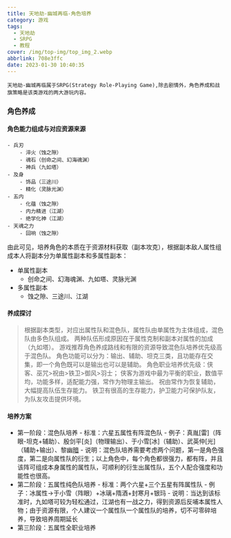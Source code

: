 ```yaml
---
title: 天地劫-幽城再临-角色培养
category: 游戏
tags:
  - 天地劫
  - SRPG
  - 教程
cover: /img/top-img/top_img_2.webp
abbrlink: 708e3ffc
date: 2023-01-30 10:40:35
---
```


<!--more-->

    天地劫-幽城再临属于SRPG(Strategy Role-Playing Game),除去剧情外，角色养成和战旗策略是该类游戏的两大游玩内容。

### 角色养成

#### 角色能力组成与对应资源来源

    - 兵刃
        - 淬火（蚀之隙）
        - 魂石（创命之间、幻海魂渊）
        - 神兵（九如塔）
    - 及身
        - 饰品（三途川）
        - 精化（灵脉光渊）
    - 五内
        - 化蕴（蚀之隙）
        - 内力精进（江湖）
        - 绝学化神（江湖）
    - 天魂之力
        - 回响（蚀之隙）

由此可见，培养角色的本质在于资源材料获取（副本攻克），根据副本敌人属性组成本人将副本分为单属性副本和多属性副本：

- 单属性副本
  - 创命之间、幻海魂渊、九如塔、灵脉光渊
- 多属性副本
  - 蚀之隙、三途川、江湖

#### 养成探讨

> 根据副本类型，对应出属性队和混色队，属性队由单属性为主体组成，混色队由多色队组成。
> 两种队伍形成原因在于属性克制和副本对属性的加成（九如塔）。
> 游戏推荐角色养成路线和有限的资源导致混色队培养优先级高于混色队。
> 角色功能可以分为：输出、辅助、坦克三类，且功能存在交集，即一个角色既可以是输出也可以是辅助。
> 角色职业培养优先级：侠客、巫咒>祝由>铁卫>御风>羽士；
> 侠客为游戏中最为平衡的职业，数值平均，功能多样，适配能力强，常作为物理主输出。
> 祝由常作为恢复辅助，大幅提高队伍生存能力。
> 铁卫有很高的生存能力，护卫能力可保护队友，为队友攻击提供环境。

#### 培养方案

- 第一阶段：混色队培养 - 标准：六星五属性有阵混色队 - 例子：真胤[雷]（阵眼-坦克+辅助）、殷剑平[炎]（物理输出）、于小雪[冰]（辅助）、武英仲[光]（辅助+输出）、黎幽[暗](辅助+输出) - 说明：混色队培养需要考虑两个问题，第一是角色强度，第二是向属性队的衍生；以上角色中，每个角色都很强力，都有阵，并且该阵可组成本身属性的属性队，可顺利的衍生出属性队，五个人配合强度和功能性也很高。
- 第二阶段：五属性纯色队培养 - 标准：两个六星+三个五星有阵属性队 - 例子：冰属性->于小雪（阵眼）+冰璃+隋酒+封寒月+银玛 - 说明：当达到该标准时，九如塔可较为轻松通过，江湖也有一战之力，得到资源后反哺本属性人物；由于资源有限，个人建议一个属性队一个属性队的培养，切不可零碎培养，导致培养周期延长
- 第三阶段：五属性全职业培养
